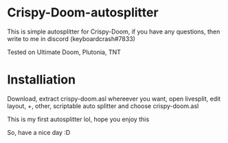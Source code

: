 # Crispy-Doom-autosplitter
This is simple autosplitter for Crispy-Doom, if you have any questions, then write to me in discord (keyboardcrash#7833)

Tested on Ultimate Doom, Plutonia, TNT

# Installiation
Download, extract crispy-doom.asl whereever you want, open livesplit, edit layout, +, other, scriptable auto splitter and choose crispy-doom.asl


This is my first autosplitter lol, hope you enjoy this


So, have a nice day :D
